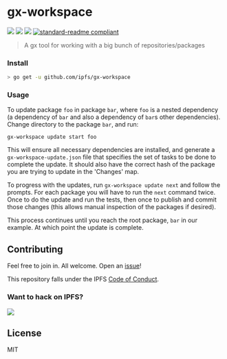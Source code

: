 # gx-workspace

[![](https://img.shields.io/badge/made%20by-Protocol%20Labs-blue.svg?style=flat-square)](http://ipn.io)
[![](https://img.shields.io/badge/project-IPFS-blue.svg?style=flat-square)](https://ipfs.io/)
[![](https://img.shields.io/badge/freenode-%23gx-blue.svg?style=flat-square)](http://webchat.freenode.net/?channels=%23gx)
[![standard-readme compliant](https://img.shields.io/badge/readme%20style-standard-brightgreen.svg?style=flat-square)](https://github.com/RichardLitt/standard-readme)

> A gx tool for working with a big bunch of repositories/packages

### Install

```sh
> go get -u github.com/ipfs/gx-workspace
```

### Usage

To update package `foo` in package `bar`, where `foo` is a nested dependency (a
dependency of `bar` and also a dependency of `bar`s other dependencies).
Change directory to the package `bar`, and run:
```
gx-workspace update start foo
```

This will ensure all necessary dependencies are installed, and generate a
`gx-workspace-update.json` file that specifies the set of tasks to be done to
complete the update. It should also have the correct hash of the package you
are trying to update in the 'Changes' map.

To progress with the updates, run `gx-workspace update next` and follow the prompts.
For each package you will have to run the `next` command twice. Once to do the
update and run the tests, then once to publish and commit those changes (this
allows manual inspection of the packages if desired).

This process continues until you reach the root package, `bar` in our example.
At which point the update is complete.

## Contributing

Feel free to join in. All welcome. Open an [issue](https://github.com/ipfs/devtools/issues)!

This repository falls under the IPFS [Code of Conduct](https://github.com/ipfs/community/blob/master/code-of-conduct.md).

### Want to hack on IPFS?

[![](https://cdn.rawgit.com/jbenet/contribute-ipfs-gif/master/img/contribute.gif)](https://github.com/ipfs/community/blob/master/contributing.md)

## License

MIT
